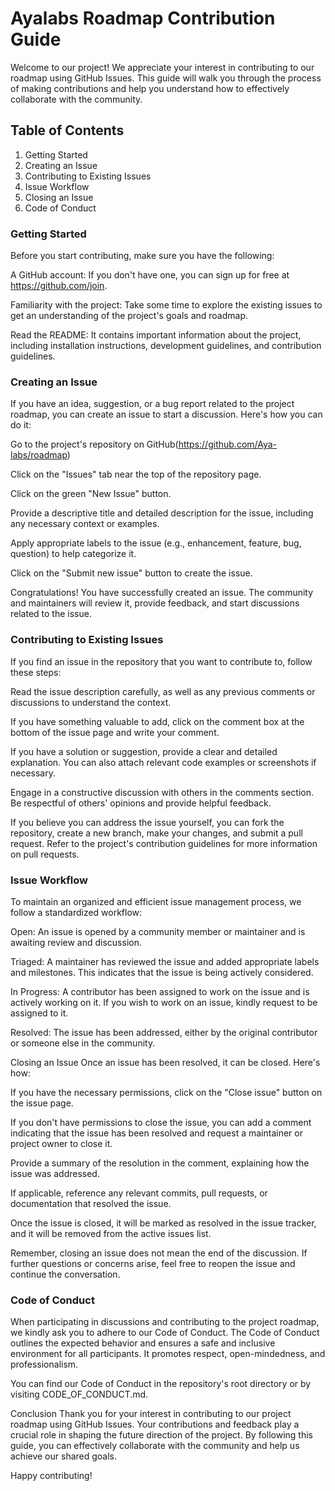# Ayalabs Roadmap Contribution Guide

Welcome to our project! We appreciate your interest in contributing to our roadmap using GitHub Issues. This guide will walk you through the process of making contributions and help you understand how to effectively collaborate with the community.

## Table of Contents

1. Getting Started
2. Creating an Issue
3. Contributing to Existing Issues
4. Issue Workflow
5. Closing an Issue
6. Code of Conduct

### Getting Started

Before you start contributing, make sure you have the following:

A GitHub account: If you don't have one, you can sign up for free at https://github.com/join.

Familiarity with the project: Take some time to explore the existing issues to get an understanding of the project's goals and roadmap.

Read the README: It contains important information about the project, including installation instructions, development guidelines, and contribution guidelines.

### Creating an Issue

If you have an idea, suggestion, or a bug report related to the project roadmap, you can create an issue to start a discussion. Here's how you can do it:

Go to the project's repository on GitHub(https://github.com/Aya-labs/roadmap)

Click on the "Issues" tab near the top of the repository page.

Click on the green "New Issue" button.

Provide a descriptive title and detailed description for the issue, including any necessary context or examples.

Apply appropriate labels to the issue (e.g., enhancement, feature, bug, question) to help categorize it.

Click on the "Submit new issue" button to create the issue.

Congratulations! You have successfully created an issue. The community and maintainers will review it, provide feedback, and start discussions related to the issue.

### Contributing to Existing Issues

If you find an issue in the repository that you want to contribute to, follow these steps:

Read the issue description carefully, as well as any previous comments or discussions to understand the context.

If you have something valuable to add, click on the comment box at the bottom of the issue page and write your comment.

If you have a solution or suggestion, provide a clear and detailed explanation. You can also attach relevant code examples or screenshots if necessary.

Engage in a constructive discussion with others in the comments section. Be respectful of others' opinions and provide helpful feedback.

If you believe you can address the issue yourself, you can fork the repository, create a new branch, make your changes, and submit a pull request. Refer to the project's contribution guidelines for more information on pull requests.

### Issue Workflow

To maintain an organized and efficient issue management process, we follow a standardized workflow:

Open: An issue is opened by a community member or maintainer and is awaiting review and discussion.

Triaged: A maintainer has reviewed the issue and added appropriate labels and milestones. This indicates that the issue is being actively considered.

In Progress: A contributor has been assigned to work on the issue and is actively working on it. If you wish to work on an issue, kindly request to be assigned to it.

Resolved: The issue has been addressed, either by the original contributor or someone else in the community.

Closing an Issue
Once an issue has been resolved, it can be closed. Here's how:

If you have the necessary permissions, click on the "Close issue" button on the issue page.

If you don't have permissions to close the issue, you can add a comment indicating that the issue has been resolved and request a maintainer or project owner to close it.

Provide a summary of the resolution in the comment, explaining how the issue was addressed.

If applicable, reference any relevant commits, pull requests, or documentation that resolved the issue.

Once the issue is closed, it will be marked as resolved in the issue tracker, and it will be removed from the active issues list.

Remember, closing an issue does not mean the end of the discussion. If further questions or concerns arise, feel free to reopen the issue and continue the conversation.

### Code of Conduct

When participating in discussions and contributing to the project roadmap, we kindly ask you to adhere to our Code of Conduct. The Code of Conduct outlines the expected behavior and ensures a safe and inclusive environment for all participants. It promotes respect, open-mindedness, and professionalism.

You can find our Code of Conduct in the repository's root directory or by visiting CODE_OF_CONDUCT.md.

Conclusion
Thank you for your interest in contributing to our project roadmap using GitHub Issues. Your contributions and feedback play a crucial role in shaping the future direction of the project. By following this guide, you can effectively collaborate with the community and help us achieve our shared goals.

Happy contributing!
